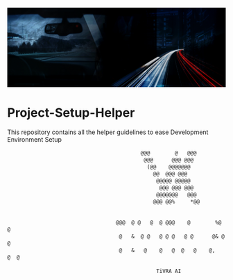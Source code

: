 ![banner](assets/Banner.gif)

# Project-Setup-Helper


This repository contains all the helper guidelines to ease Development Environment Setup

                                               @@@        @   @@@                                 
                                                @@@      @@@ @@@                                  
                                                 (@@    @@@@@@@                                   
                                                   @@  @@@ @@@                                    
                                                    @@@@@ @@@@@                                   
                                                     @@@ @@@ @@@                                  
                                                    @@@@@@@   @@@                                 
                                                   @@@ @@%     *@@                                


                                       @@@  @ @   @  @ @@@    @        %@    @                    
                                        @   &  @ @   @ @ @   @ @      @& @   @                    
                                        @   &   @    @   @  @   @    @,   @  @                    

                                                    TiVRA AI         
